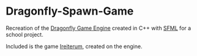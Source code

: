 # Dragonfly-Spawn-Game

Recreation of the [Dragonfly Game Engine](https://dragonfly.wpi.edu/) created in C++ with [SFML](https://www.sfml-dev.org/) for a school project. 

Included is the game [Ireiterum](https://youtu.be/uXhijyxAQlI), created on the engine.
